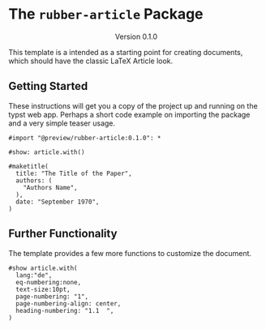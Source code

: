 # The `rubber-article` Package
<div align="center">Version 0.1.0</div>

This template is a intended as a starting point for creating documents, which should have the classic LaTeX Article look.

## Getting Started

These instructions will get you a copy of the project up and running on the typst web app. Perhaps a short code example on importing the package and a very simple teaser usage.

```typ
#import "@preview/rubber-article:0.1.0": *

#show: article.with()

#maketitle(
  title: "The Title of the Paper",
  authors: (
    "Authors Name",
  ),
  date: "September 1970",
)
```

## Further Functionality
The template provides a few more functions to customize the document.

```typ
#show article.with(
  lang:"de",
  eq-numbering:none,
  text-size:10pt,
  page-numbering: "1",
  page-numbering-align: center,
  heading-numbering: "1.1  ",
)
```